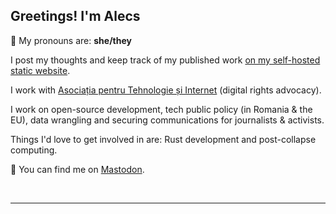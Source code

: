 ## Greetings! I'm Alecs

💚 My pronouns are: **she/they**

I post my thoughts and keep track of my published work [on my self-hosted static website](https://catileptic.tech/).

I work with [Asociația pentru Tehnologie și Internet](https://apti.ro/) (digital rights advocacy). 

I work on open-source development, tech public policy (in Romania & the EU), data wrangling and securing communications for journalists & activists. 

Things I'd love to get involved in are: Rust development and post-collapse computing. 

👀 You can find me on <a rel="me" href="https://chaos.social/@catileptic">Mastodon</a>.

<br />

---


